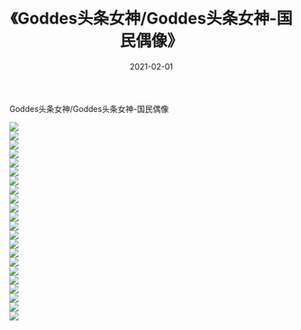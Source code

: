 ﻿---
layout: post
title:  《Goddes头条女神/Goddes头条女神-国民偶像》
date:   2021-02-01
img: http://pic.660000.xyz/1:/网络美图/2021/Goddes头条女神/Goddes头条女神-国民偶像/000.jpg
categories: [美女, 清纯, 唯美]
---

Goddes头条女神/Goddes头条女神-国民偶像

 ![](http://pic.660000.xyz/1:/网络美图/2021/Goddes头条女神/Goddes头条女神-国民偶像/001.jpg) <br>![](http://pic.660000.xyz/1:/网络美图/2021/Goddes头条女神/Goddes头条女神-国民偶像/002.jpg) <br>![](http://pic.660000.xyz/1:/网络美图/2021/Goddes头条女神/Goddes头条女神-国民偶像/003.jpg) <br>![](http://pic.660000.xyz/1:/网络美图/2021/Goddes头条女神/Goddes头条女神-国民偶像/004.jpg) <br>![](http://pic.660000.xyz/1:/网络美图/2021/Goddes头条女神/Goddes头条女神-国民偶像/005.jpg) <br>![](http://pic.660000.xyz/1:/网络美图/2021/Goddes头条女神/Goddes头条女神-国民偶像/006.jpg) <br>![](http://pic.660000.xyz/1:/网络美图/2021/Goddes头条女神/Goddes头条女神-国民偶像/007.jpg) <br>![](http://pic.660000.xyz/1:/网络美图/2021/Goddes头条女神/Goddes头条女神-国民偶像/008.jpg) <br>![](http://pic.660000.xyz/1:/网络美图/2021/Goddes头条女神/Goddes头条女神-国民偶像/009.jpg) <br>![](http://pic.660000.xyz/1:/网络美图/2021/Goddes头条女神/Goddes头条女神-国民偶像/010.jpg) <br>![](http://pic.660000.xyz/1:/网络美图/2021/Goddes头条女神/Goddes头条女神-国民偶像/011.jpg) <br>![](http://pic.660000.xyz/1:/网络美图/2021/Goddes头条女神/Goddes头条女神-国民偶像/012.jpg) <br>![](http://pic.660000.xyz/1:/网络美图/2021/Goddes头条女神/Goddes头条女神-国民偶像/013.jpg) <br>![](http://pic.660000.xyz/1:/网络美图/2021/Goddes头条女神/Goddes头条女神-国民偶像/014.jpg) <br>![](http://pic.660000.xyz/1:/网络美图/2021/Goddes头条女神/Goddes头条女神-国民偶像/015.jpg) <br>![](http://pic.660000.xyz/1:/网络美图/2021/Goddes头条女神/Goddes头条女神-国民偶像/016.jpg) <br>![](http://pic.660000.xyz/1:/网络美图/2021/Goddes头条女神/Goddes头条女神-国民偶像/017.jpg) <br>![](http://pic.660000.xyz/1:/网络美图/2021/Goddes头条女神/Goddes头条女神-国民偶像/018.jpg) <br>![](http://pic.660000.xyz/1:/网络美图/2021/Goddes头条女神/Goddes头条女神-国民偶像/019.jpg) <br>![](http://pic.660000.xyz/1:/网络美图/2021/Goddes头条女神/Goddes头条女神-国民偶像/020.jpg) <br>![](http://pic.660000.xyz/1:/网络美图/2021/Goddes头条女神/Goddes头条女神-国民偶像/021.jpg) <br>![](http://pic.660000.xyz/1:/网络美图/2021/Goddes头条女神/Goddes头条女神-国民偶像/022.jpg) <br>